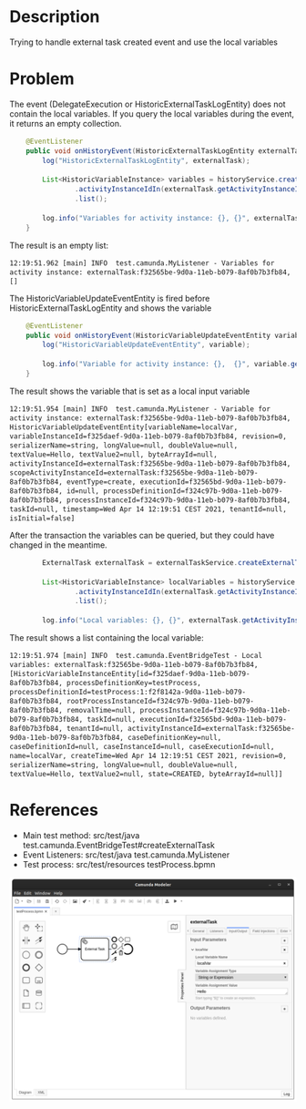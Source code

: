 # Description

Trying to handle external task created event and use the local variables

# Problem

The event (DelegateExecution or HistoricExternalTaskLogEntity) does not contain the local variables.
If you query the local variables during the event, it returns an empty collection.
```java
    @EventListener
    public void onHistoryEvent(HistoricExternalTaskLogEntity externalTask) {
        log("HistoricExternalTaskLogEntity", externalTask);

        List<HistoricVariableInstance> variables = historyService.createHistoricVariableInstanceQuery()
                .activityInstanceIdIn(externalTask.getActivityInstanceId())
                .list();

        log.info("Variables for activity instance: {}, {}", externalTask.getActivityInstanceId(), variables);
    }
```
The result is an empty list:
```
12:19:51.962 [main] INFO  test.camunda.MyListener - Variables for activity instance: externalTask:f32565be-9d0a-11eb-b079-8af0b7b3fb84, []
```
The HistoricVariableUpdateEventEntity is fired before HistoricExternalTaskLogEntity and shows the variable
```java
    @EventListener
    public void onHistoryEvent(HistoricVariableUpdateEventEntity variable) {
        log("HistoricVariableUpdateEventEntity", variable);

        log.info("Variable for activity instance: {},  {}", variable.getActivityInstanceId(), variable);
    }
```
The result shows the variable that is set as a local input variable
```
12:19:51.954 [main] INFO  test.camunda.MyListener - Variable for activity instance: externalTask:f32565be-9d0a-11eb-b079-8af0b7b3fb84,  HistoricVariableUpdateEventEntity[variableName=localVar, variableInstanceId=f325daef-9d0a-11eb-b079-8af0b7b3fb84, revision=0, serializerName=string, longValue=null, doubleValue=null, textValue=Hello, textValue2=null, byteArrayId=null, activityInstanceId=externalTask:f32565be-9d0a-11eb-b079-8af0b7b3fb84, scopeActivityInstanceId=externalTask:f32565be-9d0a-11eb-b079-8af0b7b3fb84, eventType=create, executionId=f32565bd-9d0a-11eb-b079-8af0b7b3fb84, id=null, processDefinitionId=f324c97b-9d0a-11eb-b079-8af0b7b3fb84, processInstanceId=f324c97b-9d0a-11eb-b079-8af0b7b3fb84, taskId=null, timestamp=Wed Apr 14 12:19:51 CEST 2021, tenantId=null, isInitial=false]
```
After the transaction the variables can be queried, but they could have changed in the meantime.
```java
        ExternalTask externalTask = externalTaskService.createExternalTaskQuery().singleResult();

        List<HistoricVariableInstance> localVariables = historyService.createHistoricVariableInstanceQuery()
                .activityInstanceIdIn(externalTask.getActivityInstanceId())
                .list();

        log.info("Local variables: {}, {}", externalTask.getActivityInstanceId(), localVariables);
```
The result shows a list containing the local variable:
```
12:19:51.974 [main] INFO  test.camunda.EventBridgeTest - Local variables: externalTask:f32565be-9d0a-11eb-b079-8af0b7b3fb84, [HistoricVariableInstanceEntity[id=f325daef-9d0a-11eb-b079-8af0b7b3fb84, processDefinitionKey=testProcess, processDefinitionId=testProcess:1:f2f8142a-9d0a-11eb-b079-8af0b7b3fb84, rootProcessInstanceId=f324c97b-9d0a-11eb-b079-8af0b7b3fb84, removalTime=null, processInstanceId=f324c97b-9d0a-11eb-b079-8af0b7b3fb84, taskId=null, executionId=f32565bd-9d0a-11eb-b079-8af0b7b3fb84, tenantId=null, activityInstanceId=externalTask:f32565be-9d0a-11eb-b079-8af0b7b3fb84, caseDefinitionKey=null, caseDefinitionId=null, caseInstanceId=null, caseExecutionId=null, name=localVar, createTime=Wed Apr 14 12:19:51 CEST 2021, revision=0, serializerName=string, longValue=null, doubleValue=null, textValue=Hello, textValue2=null, state=CREATED, byteArrayId=null]]
```

# References

- Main test method: src/test/java test.camunda.EventBridgeTest#createExternalTask
- Event Listeners: src/test/java test.camunda.MyListener
- Test process: src/test/resources testProcess.bpmn

![External Task](images/externalTask.png "External Task")